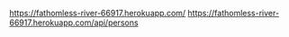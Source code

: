 https://fathomless-river-66917.herokuapp.com/
https://fathomless-river-66917.herokuapp.com/api/persons